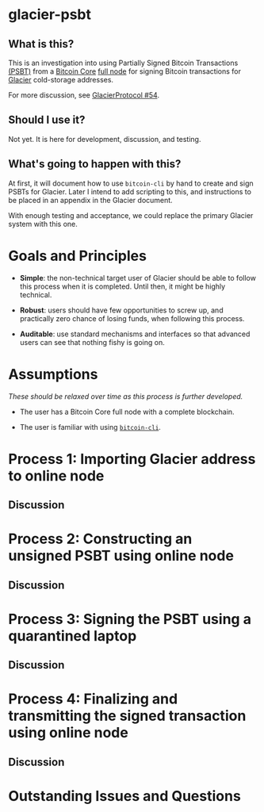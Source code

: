 # glacier-psbt

## What is this?

This is an investigation into using Partially Signed Bitcoin
Transactions
[(PSBT)](https://github.com/bitcoin/bitcoin/blob/master/doc/psbt.md)
from a [Bitcoin Core](https://bitcoincore.org/) [full
node](https://bitcoin.org/en/full-node) for signing Bitcoin
transactions for [Glacier](https://glacierprotocol.org) cold-storage
addresses.

For more discussion, see [GlacierProtocol
#54](https://github.com/GlacierProtocol/GlacierProtocol/issues/54).

## Should I use it?

Not yet. It is here for development, discussion, and testing.

## What's going to happen with this?

At first, it will document how to use `bitcoin-cli` by hand to create
and sign PSBTs for Glacier. Later I intend to add scripting to this,
and instructions to be placed in an appendix in the Glacier document.

With enough testing and acceptance, we could replace the primary
Glacier system with this one.

# Goals and Principles

* **Simple**: the non-technical target user of Glacier should be able
    to follow this process when it is completed. Until then, it might
    be highly technical.

* **Robust**: users should have few opportunities to screw up, and
    practically zero chance of losing funds, when following this
    process.

* **Auditable**: use standard mechanisms and interfaces so that
    advanced users can see that nothing fishy is going on.

# Assumptions

*These should be relaxed over time as this process is further developed.*

* The user has a Bitcoin Core full node with a complete blockchain.

* The user is familiar with using
  [`bitcoin-cli`](https://bitcoin.org/en/developer-examples).

# Process 1: Importing Glacier address to online node

## Discussion

# Process 2: Constructing an unsigned PSBT using online node

## Discussion

# Process 3: Signing the PSBT using a quarantined laptop

## Discussion

# Process 4: Finalizing and transmitting the signed transaction using online node

## Discussion

# Outstanding Issues and Questions
